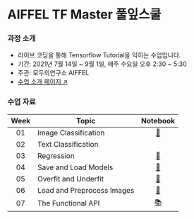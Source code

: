 # AIFFEL TF Master 풀잎스쿨

### 과정 소개
- 라이브 코딩을 통해 Tensorflow Tutorial을 익히는 수업입니다.
- 기간: 2021년 7월 14일 ~ 9월 1일, 매주 수요일 오후 2:30 ~ 5:30
- 주관: 모두의연구소 AIFFEL
- [수업 소개 페이지 ↗️](https://www.notion.so/modulabs/TF-Master-TF-aa8d18073e1646a1becf19fb7bb1d694)

### 수업 자료
|Week|Topic|Notebook|
|:--:|--|:--:|
|01|Image Classification|[📔](https://www.tensorflow.org/tutorials/keras/classification)
|02|Text Classification|| [📕](https://www.tensorflow.org/tutorials/keras/text_classification)
|03|Regression| [📗](https://www.tensorflow.org/tutorials/keras/regression)
|04|Save and Load Models| [📘](https://www.tensorflow.org/tutorials/keras/save_and_load)
|05|Overfit and Underfit| [📙](https://www.tensorflow.org/tutorials/keras/overfit_and_underfit)
|06|Load and Preprocess Images| [📒](https://www.tensorflow.org/tutorials/load_data/images)
|07|The Functional API| [📚](https://www.tensorflow.org/guide/keras/functional)
